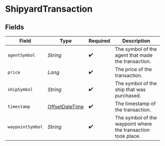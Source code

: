 # ShipyardTransaction


## Fields

| Field                                                                                     | Type                                                                                      | Required                                                                                  | Description                                                                               |
| ----------------------------------------------------------------------------------------- | ----------------------------------------------------------------------------------------- | ----------------------------------------------------------------------------------------- | ----------------------------------------------------------------------------------------- |
| `agentSymbol`                                                                             | *String*                                                                                  | :heavy_check_mark:                                                                        | The symbol of the agent that made the transaction.                                        |
| `price`                                                                                   | *Long*                                                                                    | :heavy_check_mark:                                                                        | The price of the transaction.                                                             |
| `shipSymbol`                                                                              | *String*                                                                                  | :heavy_check_mark:                                                                        | The symbol of the ship that was purchased.                                                |
| `timestamp`                                                                               | [OffsetDateTime](https://docs.oracle.com/javase/8/docs/api/java/time/OffsetDateTime.html) | :heavy_check_mark:                                                                        | The timestamp of the transaction.                                                         |
| `waypointSymbol`                                                                          | *String*                                                                                  | :heavy_check_mark:                                                                        | The symbol of the waypoint where the transaction took place.                              |